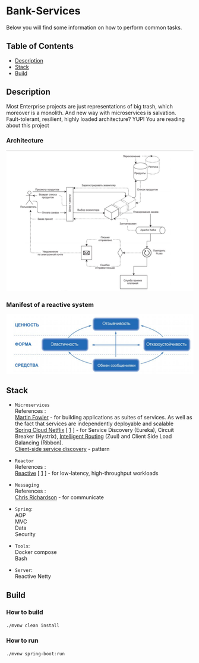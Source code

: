 # Bank-Services

Below you will find some information on how to perform common tasks.<br>

## Table of Contents


- [Description](#description)
- [Stack](#stack)
- [Build](#build)

## Description
Most Enterprise projects are just representations of big trash, which moreover is a monolith.
And new way with microservices is salvation. <br>
Fault-tolerant, resilient, highly loaded architecture? YUP! You are reading about this project
### Architecture
![coverage report](src/main/resources/arch.jpg)


### Manifest of a reactive system
![coverage report](src/main/resources/manifest.jpg)
## Stack

* `Microservices`<br> References :
<br>[Martin Fowler](https://martinfowler.com/articles/microservices.html) - for building applications as suites of services. As well as the fact that services are independently deployable and scalable
<br>[Spring Cloud Netflix](https://cloud.spring.io/spring-cloud-netflix/reference/html/)  [ [1](https://medium.com/swlh/spring-cloud-service-discovery-with-eureka-16f32068e5c7) ] - for Service Discovery (Eureka), Circuit Breaker (Hystrix), [Intelligent Routing](https://microservices.io/patterns/apigateway.html) (Zuul)  and Client Side Load Balancing (Ribbon).
<br>[Client-side service discovery](https://microservices.io/patterns/client-side-discovery.html) - pattern

* `Reactor`<br> References : 
<br> [Reactive](https://spring.io/reactive) [ [1](http://reactivex.io/) ] - for low-latency, high-throughput workloads

* `Messaging`<br> References : 
<br> [Chris Richardson](https://microservices.io/patterns/communication-style/messaging.html) - for communicate

* `Spring`: 
<br> AOP
<br> MVC
<br> Data
<br> Security

* `Tools`: 
<br> Docker compose
<br> Bash

* `Server`:
<br> Reactive Netty 


## Build

### How to build
`./mvnw clean install`

### How to run
`./mvnw spring-boot:run`

